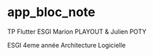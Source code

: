 # app_bloc_note

TP Flutter ESGI Marion PLAYOUT & Julien POTY

ESGI 4eme année Architecture Logicielle
